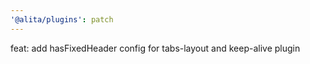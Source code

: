```yaml
---
'@alita/plugins': patch
---
```


feat: add hasFixedHeader config for tabs-layout and keep-alive plugin
